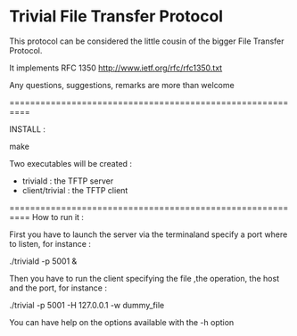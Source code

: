 Trivial File Transfer Protocol
====

This protocol can be considered the little cousin of the bigger File Transfer Protocol.

It implements RFC 1350 http://www.ietf.org/rfc/rfc1350.txt

Any questions, suggestions, remarks are more than welcome


==========================================================

INSTALL :

make

Two executables will be created :

  - triviald : the TFTP server
  - client/trivial : the TFTP client

==========================================================
How to run it :

First you have to launch the server via the terminaland specify a port where to listen, for instance :

./triviald -p 5001 &

Then you have to run the client specifying the file ,the operation, the host and the port, for instance :

./trivial -p 5001 -H 127.0.0.1 -w dummy_file

You can have help on the options available with the -h option







